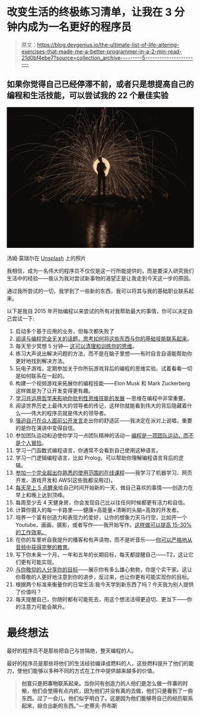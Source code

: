 # 改变生活的终极练习清单，让我在 3 分钟内成为一名更好的程序员

> 原文：<https://blog.devgenius.io/the-ultimate-list-of-life-altering-exercises-that-made-me-a-better-programmer-in-a-2-min-read-21d0bf4ebe7?source=collection_archive---------5----------------------->

## 如果你觉得自己已经停滞不前，或者只是想提高自己的编程和生活技能，可以尝试我的 22 个最佳实验

![](img/3b991d6d164ff7e3bc3c1395db548d3b.png)

汤姆·莫瑞尔在 [Unsplash](https://unsplash.com/@zackminott/likes?utm_source=unsplash&utm_medium=referral&utm_content=creditCopyText) 上的照片

我相信，成为一名伟大的程序员不仅仅是这一行所能提供的，而是要深入研究我们生活中的经验——我认为我对尝试新事物的渴望正是让我走到今天这一步的原因。

通过我所尝试的一切，我学到了一些新的东西，我可以将其与我的基础职业联系起来。

以下是我自 2015 年开始编程以来尝试的所有对我帮助最大的事情，你可以决定自己尝试一下:

1.  启动多个基于应用的业务，但每次都失败了
2.  [阅读与编程完全无关的话题，思考如何将这些东西与你的基础技能联系起来](https://medium.com/better-programming/if-you-want-to-become-a-better-programmer-stop-programming-5be7e7cd2db0)。
3.  每天至少冥想 5 分钟— [这可以清理和训练你的思维](https://www.freecodecamp.org/news/meditation-will-make-you-a-better-programmer-heres-how-1c0582f675fa/)。
4.  练习大声说出解决问题的方法，而不是在脑子里想——有时自言自语能帮助你更好地找到解决方法。
5.  玩电子游戏，定期参加关于你所玩游戏背后的编程的思维实验。试着看看一切是如何联系在一起的。
6.  构建一个视频游戏来拓展你的编程技能——Elon Musk 和 Mark Zuckerberg 这样做是为了让开发变得更有趣。
7.  [学习并运用哲学来影响你批判性思维技能的发展](https://www.grad.uiowa.edu/news/2013-09-20/philosophy-teaches-critical-thinking-skills) —思维在编程中非常重要。
8.  阅读世界历史上最伟大的领导者的传记，这样你就能看到伟大的背后隐藏着什么——伟大的程序员就是伟大的领导者。
9.  [强迫自己在众人面前公开发言](https://medium.com/@ratracegrad/the-secret-to-becoming-a-better-programmer-419cab4ad942)走出你的舒适区——我决定在派对上说唱，重要的是你在演讲中变得自信。
10.  参加团队运动和迫使你学习一点团队精神的活动— [编程是一项团队运动，而不是个人冒险](https://bdtechtalks.com/2015/09/14/teamwork-is-the-key-to-modern-programming/)。
11.  学习一门函数式编程语言，你通常不会看到自己使用这种语言。
12.  学习一门逻辑编程语言，比如 Prolog，可以帮助你理解编程语言背后的逻辑。
13.  [参加一个完全超出你熟悉的使用范围的在线课程](https://www.linkedin.com/pulse/7-benefits-from-stepping-outside-your-comfort-zone-joshua-miller/)——我学习了机器学习、网页开发、游戏开发和 AWS(这些我都没用过)。
14.  [每天早上 5 点醒来](https://www.inc.com/the-muse/why-should-wake-up-5-am-every-day.html)给自己时间开始新的一天，做自己喜欢的事情——创造力在早上和晚上达到顶峰。
15.  每周至少去 4 天健身房，你会发现自己比以往任何时候都更有活力和自信。
16.  计算你摄入的每一卡路里——健康=高能量+清晰的头脑=高效的开发者。
17.  培养一个富有创造力和表现力的爱好，让你的想象力天马行空，比如开一个 Youtube，画画，摄影，或者写作——我开始写作。[这样做可以提高 15-30%的工作效率。](https://foundr.com/creative-hobby)
18.  在你的车里听自我提升的播客和有声读物，而不是听音乐——[你可以严格地从音频中获得完整的教育](https://www.inc.com/damon-brown/replace-your-music-with-this-to-be-more-productive.html)。
19.  写下你未来一个月、一年和五年的长期目标，每天都提醒自己——T2，这让它们更有可能实现。
20.  [与你敬仰的人分享你的目标](https://www.cnbc.com/2019/09/05/why-sharing-goals-with-someone-helps-you-achieve-them.html)——展示你有多么雄心勃勃，你是个实干家。这让你尊敬的人更好地注意到你的进步，反过来，也让你更有可能实现你的目标。
21.  根据两个标准来衡量你的日常生活:我今天学到新东西了吗？今天我为别人提供了价值吗？
22.  每天提醒自己，你随时都有可能死去，用这个想法活得更迫切、更当下——你的注意力可能会飙升。

# 最终想法

最好的程序员不是那些把自己与世隔绝，整天编程的人。

最好的程序员是那些将他们的生活经验编译成燃料的人，这些燃料提升了他们的能力，使他们能够以多种不同的方式在工作中提供越来越多的价值。

> **创意只是把事物联系起来。当你问有创造力的人他们是怎么做一件事的时候，他们会觉得有点内疚，因为他们并没有真的去做，他们只是看到了一些东西。过了一会儿，他们似乎明白了。这是因为他们能够将自己的经历联系起来，综合出新的东西。”—史蒂夫·乔布斯**
